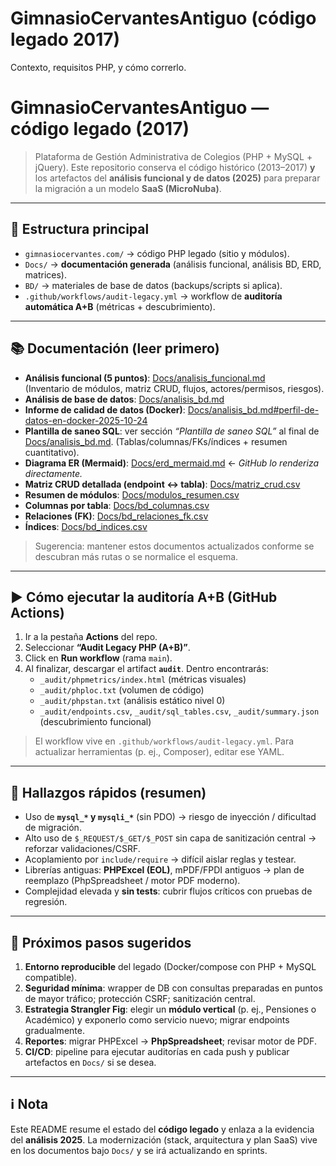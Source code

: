 # GimnasioCervantesAntiguo (código legado 2017)
Contexto, requisitos PHP, y cómo correrlo.

# GimnasioCervantesAntiguo — código legado (2017)

> Plataforma de Gestión Administrativa de Colegios (PHP + MySQL + jQuery). Este repositorio conserva el código histórico (2013–2017) **y** los artefactos del **análisis funcional y de datos (2025)** para preparar la migración a un modelo **SaaS (MicroNuba)**.

---

## 📁 Estructura principal

- `gimnasiocervantes.com/` → código PHP legado (sitio y módulos).
- `Docs/` → **documentación generada** (análisis funcional, análisis BD, ERD, matrices).
- `BD/` → materiales de base de datos (backups/scripts si aplica).
- `.github/workflows/audit-legacy.yml` → workflow de **auditoría automática A+B** (métricas + descubrimiento).

---

## 📚 Documentación (leer primero)

- **Análisis funcional (5 puntos)**: [Docs/analisis_funcional.md](Docs/analisis_funcional.md)  
  (Inventario de módulos, matriz CRUD, flujos, actores/permisos, riesgos).
- **Análisis de base de datos**: [Docs/analisis_bd.md](Docs/analisis_bd.md)  
- **Informe de calidad de datos (Docker)**: [Docs/analisis_bd.md#perfil-de-datos-en-docker-2025-10-24](Docs/analisis_bd.md#perfil-de-datos-en-docker-2025-10-24)
- **Plantilla de saneo SQL**: ver sección *“Plantilla de saneo SQL”* al final de [Docs/analisis_bd.md](Docs/analisis_bd.md).
  (Tablas/columnas/FKs/índices + resumen cuantitativo).
- **Diagrama ER (Mermaid)**: [Docs/erd_mermaid.md](Docs/erd_mermaid.md) ← *GitHub lo renderiza directamente.*
- **Matriz CRUD detallada (endpoint ↔ tabla)**: [Docs/matriz_crud.csv](Docs/matriz_crud.csv)
- **Resumen de módulos**: [Docs/modulos_resumen.csv](Docs/modulos_resumen.csv)
- **Columnas por tabla**: [Docs/bd_columnas.csv](Docs/bd_columnas.csv)
- **Relaciones (FK)**: [Docs/bd_relaciones_fk.csv](Docs/bd_relaciones_fk.csv)
- **Índices**: [Docs/bd_indices.csv](Docs/bd_indices.csv)

> Sugerencia: mantener estos documentos actualizados conforme se descubran más rutas o se normalice el esquema.

---

## ▶️ Cómo ejecutar la **auditoría A+B** (GitHub Actions)

1. Ir a la pestaña **Actions** del repo.
2. Seleccionar **“Audit Legacy PHP (A+B)”**.
3. Click en **Run workflow** (rama `main`).  
4. Al finalizar, descargar el artifact **`audit`**. Dentro encontrarás:
   - `_audit/phpmetrics/index.html` (métricas visuales)
   - `_audit/phploc.txt` (volumen de código)
   - `_audit/phpstan.txt` (análisis estático nivel 0)
   - `_audit/endpoints.csv`, `_audit/sql_tables.csv`, `_audit/summary.json` (descubrimiento funcional)

> El workflow vive en `.github/workflows/audit-legacy.yml`. Para actualizar herramientas (p. ej., Composer), editar ese YAML.

---

## 🧭 Hallazgos rápidos (resumen)

- Uso de **`mysql_*` y `mysqli_*`** (sin PDO) → riesgo de inyección / dificultad de migración.
- Alto uso de `$_REQUEST/$_GET/$_POST` sin capa de sanitización central → reforzar validaciones/CSRF.
- Acoplamiento por `include/require` → difícil aislar reglas y testear.
- Librerías antiguas: **PHPExcel (EOL)**, mPDF/FPDI antiguos → plan de reemplazo (PhpSpreadsheet / motor PDF moderno).
- Complejidad elevada y **sin tests**: cubrir flujos críticos con pruebas de regresión.

---

## 🚀 Próximos pasos sugeridos

1. **Entorno reproducible** del legado (Docker/compose con PHP + MySQL compatible).
2. **Seguridad mínima**: wrapper de DB con consultas preparadas en puntos de mayor tráfico; protección CSRF; sanitización central.
3. **Estrategia Strangler Fig**: elegir un **módulo vertical** (p. ej., Pensiones o Académico) y exponerlo como servicio nuevo; migrar endpoints gradualmente.
4. **Reportes**: migrar PHPExcel → **PhpSpreadsheet**; revisar motor de PDF.
5. **CI/CD**: pipeline para ejecutar auditorías en cada push y publicar artefactos en `Docs/` si se desea.

---

## ℹ️ Nota

Este README resume el estado del **código legado** y enlaza a la evidencia del **análisis 2025**. La modernización (stack, arquitectura y plan SaaS) vive en los documentos bajo `Docs/` y se irá actualizando en sprints.
